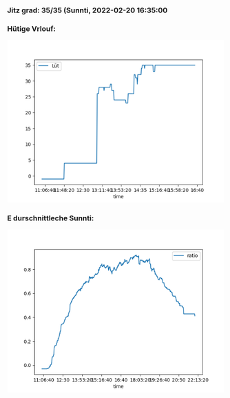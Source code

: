 ### Jitz grad: 35/35 (Sunnti, 2022-02-20 16:35:00

### Hütige Vrlouf:
![Graph](Today.png)

### E durschnittleche Sunnti:
![Graph](Sunnti.png)